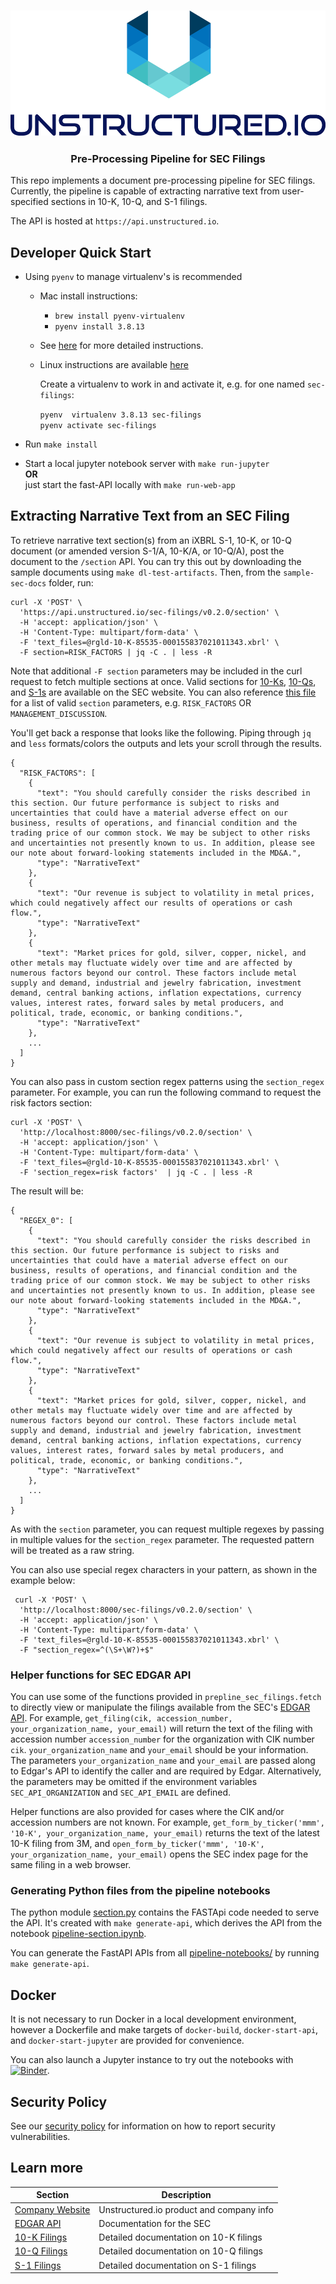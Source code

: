﻿<h3 align="center">
  <img src="img/unstructured_logo.png" height="200">
</h3>

<h3 align="center">
  <p>Pre-Processing Pipeline for SEC Filings</p>
</h3>


This repo implements a document pre-processing pipeline for SEC filings. Currently, the pipeline is capable of extracting narrative text from user-specified sections in 10-K, 10-Q, and S-1 filings.

The API is hosted at `https://api.unstructured.io`.

## Developer Quick Start

* Using `pyenv` to manage virtualenv's is recommended
	* Mac install instructions:
		* `brew install pyenv-virtualenv`
		* `pyenv install 3.8.13`
    * See [here](https://github.com/Unstructured-IO/community#mac--homebrew) for more detailed
      instructions.
  * Linux instructions are available [here](https://github.com/Unstructured-IO/community#linux)

	Create a virtualenv to work in and activate it, e.g. for one named `sec-filings`:

	`pyenv  virtualenv 3.8.13 sec-filings` <br />
	`pyenv activate sec-filings`

* Run `make install`
* Start a local jupyter notebook server with `make run-jupyter` <br />
	**OR** <br />
	just start the fast-API locally with `make run-web-app`


## Extracting Narrative Text from an SEC Filing

To retrieve narrative text section(s) from an iXBRL S-1, 10-K, or 10-Q document (or amended version S-1/A, 10-K/A, or 10-Q/A), post the document to the `/section` API. You can try this out by downloading the sample documents using `make dl-test-artifacts`. Then, from
the `sample-sec-docs` folder, run:

```
curl -X 'POST' \
  'https://api.unstructured.io/sec-filings/v0.2.0/section' \
  -H 'accept: application/json' \
  -H 'Content-Type: multipart/form-data' \
  -F 'text_files=@rgld-10-K-85535-000155837021011343.xbrl' \
  -F section=RISK_FACTORS | jq -C . | less -R
```

Note that additional `-F section` parameters may be included in the curl request to fetch
multiple sections at once. Valid sections for [10-Ks](https://www.sec.gov/files/form10-k.pdf),
[10-Qs](https://www.sec.gov/files/form10-q.pdf), and [S-1s](https://www.sec.gov/files/forms-1.pdf)
are available on the SEC website. You can also reference
[this file](https://github.com/Unstructured-IO/pipeline-sec-filings/blob/main/prepline_sec_filings/sections.py)
for a list of valid `section` parameters, e.g. `RISK_FACTORS` OR `MANAGEMENT_DISCUSSION`.


You'll get back a response that looks like the following. Piping through `jq` and `less`
formats/colors the outputs and lets your scroll through the results.

```
{
  "RISK_FACTORS": [
    {
      "text": "You should carefully consider the risks described in this section. Our future performance is subject to risks and uncertainties that could have a material adverse effect on our business, results of operations, and financial condition and the trading price of our common stock. We may be subject to other risks and uncertainties not presently known to us. In addition, please see our note about forward-looking statements included in the MD&A.",
      "type": "NarrativeText"
    },
    {
      "text": "Our revenue is subject to volatility in metal prices, which could negatively affect our results of operations or cash flow.",
      "type": "NarrativeText"
    },
    {
      "text": "Market prices for gold, silver, copper, nickel, and other metals may fluctuate widely over time and are affected by numerous factors beyond our control. These factors include metal supply and demand, industrial and jewelry fabrication, investment demand, central banking actions, inflation expectations, currency values, interest rates, forward sales by metal producers, and political, trade, economic, or banking conditions.",
      "type": "NarrativeText"
    },
    ...
  ]
}
```


You can also pass in custom section regex patterns using the `section_regex` parameter. For
example, you can run the following command to request the risk factors section:

```
curl -X 'POST' \
  'http://localhost:8000/sec-filings/v0.2.0/section' \
  -H 'accept: application/json' \
  -H 'Content-Type: multipart/form-data' \
  -F 'text_files=@rgld-10-K-85535-000155837021011343.xbrl' \
  -F 'section_regex=risk factors'  | jq -C . | less -R
```

The result will be:

```
{
  "REGEX_0": [
    {
      "text": "You should carefully consider the risks described in this section. Our future performance is subject to risks and uncertainties that could have a material adverse effect on our business, results of operations, and financial condition and the trading price of our common stock. We may be subject to other risks and uncertainties not presently known to us. In addition, please see our note about forward-looking statements included in the MD&A.",
      "type": "NarrativeText"
    },
    {
      "text": "Our revenue is subject to volatility in metal prices, which could negatively affect our results of operations or cash flow.",
      "type": "NarrativeText"
    },
    {
      "text": "Market prices for gold, silver, copper, nickel, and other metals may fluctuate widely over time and are affected by numerous factors beyond our control. These factors include metal supply and demand, industrial and jewelry fabrication, investment demand, central banking actions, inflation expectations, currency values, interest rates, forward sales by metal producers, and political, trade, economic, or banking conditions.",
      "type": "NarrativeText"
    },
    ...
  ]
}
```

As with the `section` parameter, you can request multiple regexes by passing in multiple values
for the `section_regex` parameter. The requested pattern will be treated as a raw string.

You can also use special regex characters in your pattern, as shown in the example below:

```
 curl -X 'POST' \
  'http://localhost:8000/sec-filings/v0.2.0/section' \
  -H 'accept: application/json' \
  -H 'Content-Type: multipart/form-data' \
  -F 'text_files=@rgld-10-K-85535-000155837021011343.xbrl' \
  -F "section_regex=^(\S+\W?)+$"
```

### Helper functions for SEC EDGAR API

You can use some of the functions provided in `prepline_sec_filings.fetch` to directly view or manipulate the filings available from the SEC's [EDGAR API](https://www.sec.gov/edgar/searchedgar/companysearch.html).
For example, `get_filing(cik, accession_number, your_organization_name, your_email)` will return the text of the filing with accession number `accession_number` for the organization with CIK number `cik`.
`your_organization_name` and `your_email` should be your information.
The parameters `your_organization_name` and `your_email` are passed along to Edgar's API to identify the caller and are required by Edgar.
Alternatively, the parameters may be omitted if the environment variables `SEC_API_ORGANIZATION` and `SEC_API_EMAIL` are defined.


Helper functions are also provided for cases where the CIK and/or accession numbers are not known. For example,
`get_form_by_ticker('mmm', '10-K', your_organization_name, your_email)` returns the text of the latest 10-K filing from 3M,
and `open_form_by_ticker('mmm', '10-K', your_organization_name, your_email)` opens the SEC index page for the same filing in a web browser.

### Generating Python files from the pipeline notebooks

The python module [section.py](/blob/main/prepline_sec_filings/api/section.py) contains the FASTApi code needed to serve the API. It's created with `make generate-api`, which derives the API from the notebook [pipeline-section.ipynb](/blob/main/pipeline-notebooks/pipeline-section.ipynb).

You can generate the FastAPI APIs from all [pipeline-notebooks/](/pipeline-notebooks) by running `make generate-api`.

## Docker

It is not necessary to run Docker in a local development environment, however a Dockerfile and
make targets of `docker-build`, `docker-start-api`, and `docker-start-jupyter` are provided for convenience.

You can also launch a Jupyter instance to try out the notebooks with [![Binder](https://mybinder.org/badge_logo.svg)](https://mybinder.org/v2/gh/Unstructured-IO/pipeline-sec-filings/HEAD).

## Security Policy

See our [security policy](https://github.com/Unstructured-IO/pipeline-sec-filings/security/policy) for
information on how to report security vulnerabilities.

## Learn more

| Section | Description |
|-|-|
| [Company Website](https://unstructured.io) | Unstructured.io product and company info |
[EDGAR API](https://www.sec.gov/edgar/searchedgar/companysearch.html) | Documentation for the SEC
| [10-K Filings](https://www.sec.gov/files/form10-k.pdf) | Detailed documentation on 10-K filings |
| [10-Q Filings](https://www.sec.gov/files/form10-q.pdf) | Detailed documentation on 10-Q filings |
| [S-1 Filings](https://www.sec.gov/files/forms-1.pdf) | Detailed documentation on S-1 filings |
